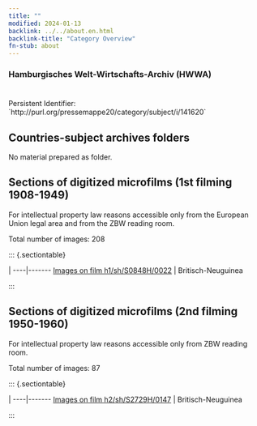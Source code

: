 ```yaml
---
title: ""
modified: 2024-01-13
backlink: ../../about.en.html
backlink-title: "Category Overview"
fn-stub: about
---
```


### Hamburgisches Welt-Wirtschafts-Archiv (HWWA)

# 

<div class="hint">Persistent Identifier: `http://purl.org/pressemappe20/category/subject/i/141620`</div>







## Countries-subject archives folders





No material prepared as folder.



<a id="filmsections" />

## Sections of digitized microfilms (1st filming 1908-1949)

<p>For intellectual property law reasons accessible only from the European Union legal area and from the ZBW reading room.</p>



<p>Total number of images: 208</p>




::: {.sectiontable}

 | 
----|-------
<a class="btn" href="https://pm20.zbw.eu/film/h1/sh/S0848H/0022" rel="nofollow">Images on film h1/sh/S0848H/0022</a> | Britisch-Neuguinea


:::




## Sections of digitized microfilms (2nd filming 1950-1960)

<p>For intellectual property law reasons accessible only from ZBW reading room.</p>



<p>Total number of images: 87</p>




::: {.sectiontable}

 | 
----|-------
<a class="btn" href="https://pm20.zbw.eu/film/h2/sh/S2729H/0147" rel="nofollow">Images on film h2/sh/S2729H/0147</a> | Britisch-Neuguinea


:::

















